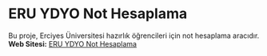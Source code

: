 # ERU YDYO Not Hesaplama  
Bu proje, Erciyes Üniversitesi hazırlık öğrencileri için not hesaplama aracıdır.  
**Web Sitesi:** [ERU YDYO Not Hesaplama](https://kagirtopcu.github.io/ERU-ydyo-not-hesaplama/)
